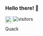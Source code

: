 ### Hello there! 👋

<a href="https://twitter.com/roastedduk">
  <img align="left" alt="RoastedDuck | Twitter" width="22px" src="https://raw.githubusercontent.com/peterthehan/peterthehan/master/assets/twitter.svg" />
</a> 

![visitors](https://visitor-badge.glitch.me/badge?page_id=roastedduk)


Quack
